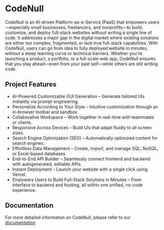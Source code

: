 # CodeNull

CodeNull is an AI-driven Platform-as-a-Service (PaaS) that empowers users—especially small businesses, freelancers, and nonprofits—to build, customize, and deploy full-stack websites without writing a single line of code. It addresses a major gap in the digital market where existing solutions are either too complex, fragmented, or lack true full-stack capabilities.
With CodeNull, users can go from idea to fully deployed website in minutes, without a steep learning curve or technical barriers. Whether you're launching a product, a portfolio, or a full-scale web app, CodeNull ensures that you stay ahead—even from your past self—while others are still writing code.

## Project Features

- AI-Powered Customizable GUI Generation – Generate tailored UIs instantly via prompt engineering.
- Personalize According to Your Style – Intuitive customization through an in-browser toolbar and sandbox.
- Collaborative Workspace – Work together in real-time with teammates or clients.
- Responsive Across Devices – Build UIs that adapt fluidly to all screen sizes.
- Search Engine Optimization (SEO) – Automatically optimized content for search engines.
- Effortless Data Management – Create, import, and manage SQL, NoSQL, or Excel-based databases.
- End-to-End API Builder – Seamlessly connect frontend and backend with autogenerated, editable APIs.
- Instant Deployment – Launch your website with a single click using Vercel.
- Empowers Users to Build Full-Stack Solutions in Minutes – From interface to backend and hosting, all within one unified, no-code experience.

## Documentation
For more detailed information on CodeNull, please refer to our [documentation](https://shivamgoyal.mintlify.app/)
